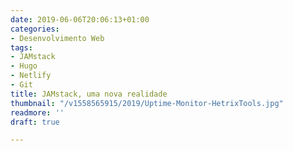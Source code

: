```yaml
---
date: 2019-06-06T20:06:13+01:00
categories:
- Desenvolvimento Web
tags:
- JAMstack
- Hugo
- Netlify
- Git
title: JAMstack, uma nova realidade
thumbnail: "/v1558565915/2019/Uptime-Monitor-HetrixTools.jpg"
readmore: ''
draft: true

---
```

